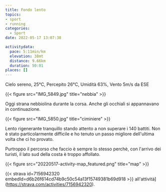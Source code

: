 ```yaml
---
title: Fondo lento
topics:
- sport
- running
categories: 
  - Sport
date: 2022-05-17 13:07:38

activitydata:
  pace: 5:11min/km
  elevation: 38mt
  distance: 9.66km
  duration: 50:01
places: []
---
```


Cielo sereno, 25°C, Percepito 26°C, Umidità 63%, Vento 5m/s da ESE

{{< figure src="IMG_5849.jpg" title="nebbia" >}}
<!--more-->

Oggi strana nebbiolina durante la corsa. Anche gli occhiali si appannavano in continuazione.

{{< figure src="IMG_5850.jpg" title="ciminiere" >}}

Lento rigenerante tranquillo stando attento a non superare i 140 battiti. Non è stato particolarmente difficile e ho tenuto un passo migliore dell'ultima volta che ci ho provato.

Purtroppo il percorso che faccio è sempre lo stesso perchè, con l'arrivo dei turisti, il lato sud della costa è troppo affollato.

{{<  figure src="20220517-activity-map_featured.png" title="map" >}}

{{< strava id=7156942320 embedId=d6b26f614cd74b9c50c54a13f15749381b69d918 >}} all'attività](https://strava.com/activities/7156942320).
